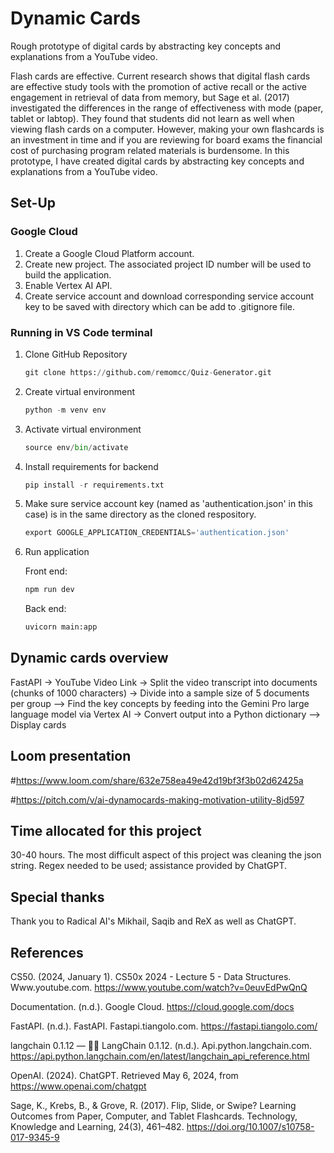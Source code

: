 # Dynamic Cards
Rough prototype of digital cards by abstracting key concepts and explanations from a YouTube video. 

Flash cards are effective. Current research shows that digital flash cards are effective study tools with the promotion of active recall or the active engagement in retrieval of data from memory, but Sage et al. (2017) investigated the differences in the range of effectiveness with mode (paper, tablet or labtop). They found that students did not learn as well when viewing flash cards on a computer. However, making your own flashcards is an investment in time and if you are reviewing for board exams the financial cost of purchasing program related materials is burdensome.  In this prototype, I have created digital cards by abstracting key concepts and explanations from a YouTube video.

## Set-Up
### Google Cloud
1) Create a Google Cloud Platform account.
2) Create new project. The associated project ID number will be used to build the application.
3) Enable Vertex AI API.
4) Create service account and download corresponding service account key to be saved with directory which can be add to .gitignore file.

### Running in VS Code terminal
1) Clone GitHub Repository
   ```python 
   git clone https://github.com/remomcc/Quiz-Generator.git
   ```
2) Create virtual environment
   ```python
   python -m venv env
   ```
3) Activate virtual environment
   ```python
   source env/bin/activate
   ```
4) Install requirements for backend
   ```python
   pip install -r requirements.txt
   ```
5) Make sure service account key (named as 'authentication.json' in this case) is in the same directory as the cloned respository.
   ```python
   export GOOGLE_APPLICATION_CREDENTIALS='authentication.json'
   ```   
6) Run application

   Front end:
   ```python
   npm run dev
   ```

   Back end:
   ```python
   uvicorn main:app
   ```
   
## Dynamic cards overview
FastAPI -> YouTube Video Link -> Split the video transcript into documents (chunks of 1000 characters) -> Divide into a sample size of 5 documents per group —> Find the key concepts by feeding into the Gemini Pro large language model via Vertex AI -> Convert output into a Python dictionary —> Display cards

## Loom presentation
#https://www.loom.com/share/632e758ea49e42d19bf3f3b02d62425a

#https://pitch.com/v/ai-dynamocards-making-motivation-utility-8jd597

## Time allocated for this project
30-40 hours. The most difficult aspect of this project was cleaning the json string. Regex needed to be used; assistance provided by ChatGPT.

## Special thanks 
Thank you to Radical AI's Mikhail, Saqib and ReX as well as ChatGPT.

## References
CS50. (2024, January 1). CS50x 2024 - Lecture 5 - Data Structures. Www.youtube.com. https://www.youtube.com/watch?v=0euvEdPwQnQ

Documentation. (n.d.). Google Cloud. https://cloud.google.com/docs

FastAPI. (n.d.). FastAPI. Fastapi.tiangolo.com. https://fastapi.tiangolo.com/

langchain 0.1.12 — 🦜🔗 LangChain 0.1.12. (n.d.). Api.python.langchain.com. https://api.python.langchain.com/en/latest/langchain_api_reference.html

OpenAI. (2024). ChatGPT. Retrieved May 6, 2024, from https://www.openai.com/chatgpt

Sage, K., Krebs, B., & Grove, R. (2017). Flip, Slide, or Swipe? Learning Outcomes from Paper, Computer, and Tablet Flashcards. Technology, Knowledge and Learning, 24(3), 461–482. https://doi.org/10.1007/s10758-017-9345-9
